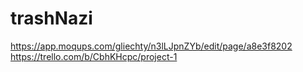 # trashNazi

https://app.moqups.com/gliechty/n3lLJpnZYb/edit/page/a8e3f8202
https://trello.com/b/CbhKHcpc/project-1
